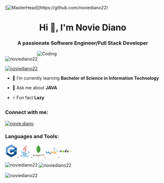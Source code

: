 [![MasterHead]([https://repository-images.githubusercontent.com/462900780/0a10af70-6cbf-46df-9071-0ff586a3b1d6](https://media.tenor.com/qJ5evVs-_uUAAAAC/coding.gif))](https://github.com/noviediano22)

<h1 align="center">Hi 👋, I'm Novie Diano</h1>
<h3 align="center">A passionate Software Engineer/Full Stack Developer</h3>
<img align="right" alt="Coding" width="400" src="https://cdn.dribbble.com/users/1920348/screenshots/4332641/shot09.gif">

<p align="left"> <img src="https://komarev.com/ghpvc/?username=noviediano22&label=Profile%20views&color=0e75b6&style=flat" alt="noviediano22" /> </p>

<p align="left"> <a href="https://github.com/ryo-ma/github-profile-trophy"><img src="https://github-profile-trophy.vercel.app/?username=noviediano22" alt="noviediano22" /></a> </p>

- 🌱 I’m currently learning **Bachelor of Science in Information Technology**

- 💬 Ask me about **JAVA**

- ⚡ Fun fact **Lazy**

<h3 align="left">Connect with me:</h3>
<p align="left">
<a href="https://fb.com/novie.diano" target="blank"><img align="center" src="https://raw.githubusercontent.com/rahuldkjain/github-profile-readme-generator/master/src/images/icons/Social/facebook.svg" alt="novie.diano" height="30" width="40" /></a>
</p>

<h3 align="left">Languages and Tools:</h3>
<p align="left"> <a href="https://www.w3schools.com/cpp/" target="_blank" rel="noreferrer"> <img src="https://raw.githubusercontent.com/devicons/devicon/master/icons/cplusplus/cplusplus-original.svg" alt="cplusplus" width="40" height="40"/> </a> <a href="https://www.java.com" target="_blank" rel="noreferrer"> <img src="https://raw.githubusercontent.com/devicons/devicon/master/icons/java/java-original.svg" alt="java" width="40" height="40"/> </a> <a href="https://www.mongodb.com/" target="_blank" rel="noreferrer"> <img src="https://raw.githubusercontent.com/devicons/devicon/master/icons/mongodb/mongodb-original-wordmark.svg" alt="mongodb" width="40" height="40"/> </a> <a href="https://www.mysql.com/" target="_blank" rel="noreferrer"> <img src="https://raw.githubusercontent.com/devicons/devicon/master/icons/mysql/mysql-original-wordmark.svg" alt="mysql" width="40" height="40"/> </a> <a href="https://nodejs.org" target="_blank" rel="noreferrer"> <img src="https://raw.githubusercontent.com/devicons/devicon/master/icons/nodejs/nodejs-original-wordmark.svg" alt="nodejs" width="40" height="40"/> </a> </p>

<p><img align="left" src="https://github-readme-stats.vercel.app/api/top-langs?username=noviediano22&show_icons=true&locale=en&layout=compact" alt="noviediano22" /></p>

<p>&nbsp;<img align="center" src="https://github-readme-stats.vercel.app/api?username=noviediano22&show_icons=true&locale=en" alt="noviediano22" /></p>

<p><img align="center" src="https://github-readme-streak-stats.herokuapp.com/?user=noviediano22&" alt="noviediano22" /></p>
